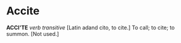 # Accite

**ACCI'TE** _verb transitive_ \[Latin adand cito, to cite.\] To call; to cite; to summon. \[Not used.\]